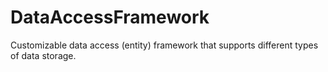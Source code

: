 DataAccessFramework
===================

Customizable data access (entity) framework that supports different types of data storage.
